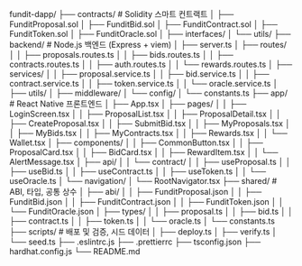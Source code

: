 fundit-dapp/
├── contracts/            # Solidity 스마트 컨트랙트
│   ├── FunditProposal.sol
│   ├── FunditBid.sol
│   ├── FunditContract.sol
│   ├── FunditToken.sol
│   ├── FunditOracle.sol
│   ├── interfaces/
│   └── utils/
├── backend/              # Node.js 백엔드 (Express + viem)
│   ├── server.ts
│   ├── routes/
│   │   ├── proposals.routes.ts
│   │   ├── bids.routes.ts
│   │   ├── contracts.routes.ts
│   │   ├── auth.routes.ts
│   │   └── rewards.routes.ts
│   ├── services/
│   │   ├── proposal.service.ts
│   │   ├── bid.service.ts
│   │   ├── contract.service.ts
│   │   ├── token.service.ts
│   │   └── oracle.service.ts
│   ├── utils/
│   ├── middleware/
│   └── config/
│       └── constants.ts
├── app/                  # React Native 프론트엔드
│   ├── App.tsx
│   ├── pages/
│   │   ├── LoginScreen.tsx
│   │   ├── ProposalList.tsx
│   │   ├── ProposalDetail.tsx
│   │   ├── CreateProposal.tsx
│   │   ├── SubmitBid.tsx
│   │   ├── MyProposals.tsx
│   │   ├── MyBids.tsx
│   │   ├── MyContracts.tsx
│   │   ├── Rewards.tsx
│   │   └── Wallet.tsx
│   ├── components/
│   │   ├── CommonButton.tsx
│   │   ├── ProposalCard.tsx
│   │   ├── BidCard.tsx
│   │   ├── RewardItem.tsx
│   │   └── AlertMessage.tsx
│   ├── api/
│   │   └── contract/
│   │       ├── useProposal.ts
│   │       ├── useBid.ts
│   │       ├── useContract.ts
│   │       ├── useToken.ts
│   │       └── useOracle.ts
│   └── navigation/
│       └── RootNavigator.tsx
├── shared/               # ABI, 타입, 공통 상수
│   ├── abi/
│   │   ├── FunditProposal.json
│   │   ├── FunditBid.json
│   │   ├── FunditContract.json
│   │   ├── FunditToken.json
│   │   └── FunditOracle.json
│   ├── types/
│   │   ├── proposal.ts
│   │   ├── bid.ts
│   │   ├── contract.ts
│   │   ├── token.ts
│   │   └── oracle.ts
│   └── constants.ts
├── scripts/              # 배포 및 검증, 시드 데이터
│   ├── deploy.ts
│   ├── verify.ts
│   └── seed.ts
├── .eslintrc.js
├── .prettierrc
├── tsconfig.json
├── hardhat.config.js
└── README.md
